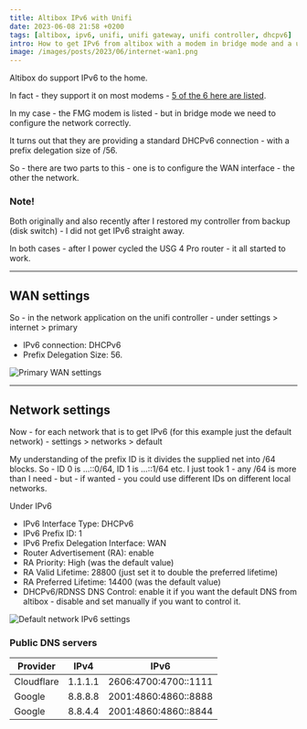 ```yaml
---
title: Altibox IPv6 with Unifi
date: 2023-06-08 21:58 +0200
tags: [altibox, ipv6, unifi, unifi gateway, unifi controller, dhcpv6]
intro: How to get IPv6 from altibox with a modem in bridge mode and a unifi network
image: /images/posts/2023/06/internet-wan1.png
---
```


Altibox do support IPv6 to the home.

In fact - they support it on most modems - [5 of the 6 here are listed](https://www.altibox.no/privat/ipv6/).

In my case - the FMG modem is listed - but in bridge mode we need to configure the network correctly.

It turns out that they are providing a standard DHCPv6 connection - with a prefix delegation size of /56.

So - there are two parts to this - one is to configure the WAN interface - the other the network.

### Note!

Both originally and also recently after I restored my controller from backup (disk switch) - I did not get IPv6 straight away.

In both cases - after I power cycled the USG 4 Pro router - it all started to work.

---

## WAN settings

So - in the network application on the unifi controller - under settings > internet > primary

- IPv6 connection: DHCPv6
- Prefix Delegation Size: 56.

![Primary WAN settings](/images/posts/2023/06/internet-wan1.png)

---

## Network settings

Now - for each network that is to get IPv6 (for this example just the default network) - settings > networks > default

My understanding of the prefix ID is it divides the supplied net into /64 blocks. So - ID 0 is ...::0/64, ID 1 is ...::1/64 etc. I just took 1 - any /64 is more than I need - but - if wanted - you could use different IDs on different local networks.

Under IPv6

- IPv6 Interface Type: DHCPv6
- IPv6 Prefix ID: 1
- IPv6 Prefix Delegation Interface: WAN
- Router Advertisement (RA): enable
- RA Priority: High (was the default value)
- RA Valid Lifetime: 28800 (just set it to double the preferred lifetime)
- RA Preferred Lifetime: 14400 (was the default value)
- DHCPv6/RDNSS DNS Control: enable it if you want the default DNS from altibox - disable and set manually if you want to control it.

![Default network IPv6 settings](/images/posts/2023/06/networks-default.png)

### Public DNS servers

| Provider   | IPv4    | IPv6                 |
| ---------- | ------- | -------------------- |
| Cloudflare | 1.1.1.1 | 2606:4700:4700::1111 |
| Google     | 8.8.8.8 | 2001:4860:4860::8888 |
| Google     | 8.8.4.4 | 2001:4860:4860::8844 |
